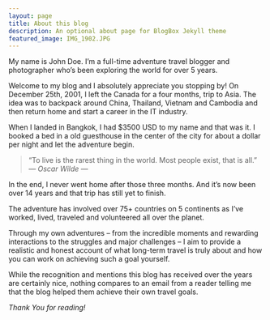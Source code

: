 ```yaml
---
layout: page
title: About this blog
description: An optional about page for BlogBox Jekyll theme
featured_image: IMG_1902.JPG
---
```


My name is John Doe. I’m a full-time adventure travel blogger and photographer who’s been exploring the world for over 5 years.

Welcome to my blog and I absolutely appreciate you stopping by! On December 25th, 2001, I left the Canada for a four months, trip to Asia. The idea was to backpack around China, Thailand, Vietnam and Cambodia and then return home and start a career in the IT industry.

When I landed in Bangkok, I had $3500 USD to my name and that was it. I booked a bed in a old guesthouse in the center of the city for about a dollar per night and let the adventure begin.

> “To live is the rarest thing in the world. Most people exist, that is all.” <cite>― Oscar Wilde ―</cite>

In the end, I never went home after those three months. And it’s now been over 14 years and that trip has still yet to finish.

The adventure has involved over 75+ countries on 5 continents as I’ve worked, lived, traveled and volunteered all over the planet.

Through my own adventures – from the incredible moments and rewarding interactions to the struggles and major challenges – I aim to provide a realistic and honest account of what long-term travel is truly about and how you can work on achieving such a goal yourself.

While the recognition and mentions this blog has received over the years are certainly nice, nothing compares to an email from a reader telling me that the blog helped them achieve their own travel goals.

*Thank You for reading!*
